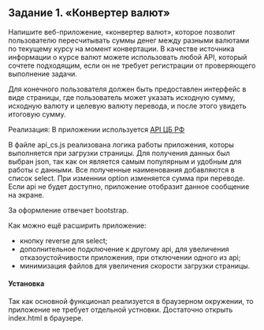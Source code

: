 ## Задание 1. «Конвертер валют»
Напишите веб-приложение, «конвертер валют», которое позволит пользователю
пересчитывать суммы денег между разными валютами по текущему курсу
на момент конвертации. В качестве источника информации о курсе валют
можете использовать любой API, который сочтете подходящим, если он не требует
регистрации от проверяющего выполнение задачи.

Для конечного пользователя должен быть предоставлен интерфейс в виде страницы,
где пользователь может указать исходную сумму, исходную валюту и целевую
валюту перевода, и после этого увидеть итоговую сумму.

Реализация:
В приложении используется [API ЦБ РФ](https://www.cbr-xml-daily.ru/ "API ЦБ РФ")

В файле api_cs.js реализована логика работы приложения, которы выполняется при загрузки страницы. Для получения данных был выбран json, 
так как он является самым популярным и удобным для работы с данными. Все полученные наименования добавляются в список select.
При изменнии option изменяется сумма при переводе. Если api не будет доступно, приложение отобразит данное сообщение на экране.

За оформление отвечает bootstrap.

Как можно ещё расширить приложение:
- кнопку reverse для select;
- дополнительное подключение к другому api, для увеличения отказоустойчивости приложения, при отключении одного из api;
- минимизация файлов для увеличения скорости загрузки страницы.

#### Установка 
Так как основной функционал реализуется в браузерном окружении, то приложение не требует отдельной устновки. 
Достаточно открыть index.html в браузере.
